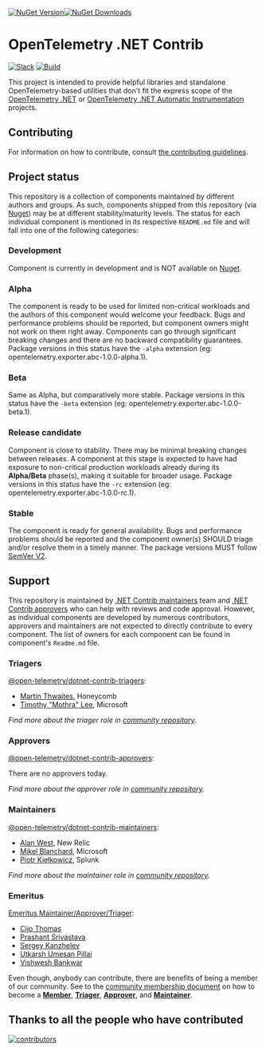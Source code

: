 [![NuGet Version](https://img.shields.io/nuget/vpre/OpenTelemetry.Extensions.AWS)](https://www.nuget.org/packages/OpenTelemetry.Extensions.AWS)[![NuGet Downloads](https://img.shields.io/nuget/dt/OpenTelemetry.Extensions.AWS)](https://www.nuget.org/packages/OpenTelemetry.Extensions.AWS)

# OpenTelemetry .NET Contrib

[![Slack](https://img.shields.io/badge/slack-@cncf/otel/dotnet-brightgreen.svg?logo=slack)](https://cloud-native.slack.com/archives/C01N3BC2W7Q)
[![Build](https://github.com/open-telemetry/opentelemetry-dotnet-contrib/actions/workflows/ci.yml/badge.svg?branch=main)](https://github.com/open-telemetry/opentelemetry-dotnet-contrib/actions/workflows/ci.yml)

This project is intended to provide helpful libraries and standalone
OpenTelemetry-based utilities that don't fit the express scope of the
[OpenTelemetry .NET](https://github.com/open-telemetry/opentelemetry-dotnet) or
[OpenTelemetry .NET Automatic
Instrumentation](https://github.com/open-telemetry/opentelemetry-dotnet-instrumentation)
projects.

## Contributing

For information on how to contribute, consult [the contributing
guidelines](./CONTRIBUTING.md).

## Project status

This repository is a collection of components maintained by different
authors and groups. As such, components shipped from this repository (via
[Nuget](https://www.nuget.org/)) may be at different stability/maturity levels.
The status for each individual component is mentioned in its respective
`README.md` file and will fall into one of the following categories:

### Development

Component is currently in development and is NOT available on
[Nuget](https://www.nuget.org/).

### Alpha

The component is ready to be used for limited non-critical workloads and the
authors of this component would welcome your feedback. Bugs and performance
problems should be reported, but component owners might not work on them right
away. Components can go through significant breaking changes and there are no
backward compatibility guarantees. Package versions in this status have the
`-alpha` extension (eg: opentelemetry.exporter.abc-1.0.0-alpha.1).

### Beta

Same as Alpha, but comparatively more stable. Package versions in this status
have the `-beta` extension (eg: opentelemetry.exporter.abc-1.0.0-beta.1).

### Release candidate

Component is close to stability. There may be minimal breaking changes between
releases. A component at this stage is expected to have had exposure to
non-critical production workloads already during its **Alpha/Beta** phase(s),
making it suitable for broader usage. Package versions in this status have the
`-rc` extension (eg: opentelemetry.exporter.abc-1.0.0-rc.1).

### Stable

The component is ready for general availability. Bugs and performance problems
should be reported and the component owner(s) SHOULD triage and/or resolve them
in a timely manner. The package versions MUST follow [SemVer
V2](https://semver.org/spec/v2.0.0.html).

## Support

This repository is maintained by [.NET Contrib maintainers](#maintainers) team
and [.NET Contrib approvers](#approvers) who can help with reviews and code
approval. However, as individual components are developed by numerous
contributors, approvers and maintainers are not expected to directly contribute
to every component. The list of owners for each component can be found in
component's `Readme.md` file.

### Triagers

[@open-telemetry/dotnet-contrib-triagers](https://github.com/orgs/open-telemetry/teams/dotnet-contrib-triagers):

* [Martin Thwaites](https://github.com/martinjt), Honeycomb
* [Timothy "Mothra" Lee](https://github.com/TimothyMothra), Microsoft

*Find more about the triager role in [community
repository](https://github.com/open-telemetry/community/blob/main/guides/contributor/membership.md#triager).*

### Approvers

[@open-telemetry/dotnet-contrib-approvers](https://github.com/orgs/open-telemetry/teams/dotnet-contrib-approvers):

There are no approvers today.

*Find more about the approver role in [community
repository](https://github.com/open-telemetry/community/blob/main/guides/contributor/membership.md#approver).*

### Maintainers

[@open-telemetry/dotnet-contrib-maintainers](https://github.com/orgs/open-telemetry/teams/dotnet-contrib-maintainers):

* [Alan West](https://github.com/alanwest), New Relic
* [Mikel Blanchard](https://github.com/CodeBlanch), Microsoft
* [Piotr Kie&#x142;kowicz](https://github.com/Kielek), Splunk

*Find more about the maintainer role in [community
repository](https://github.com/open-telemetry/community/blob/main/guides/contributor/membership.md#maintainer).*

### Emeritus

[Emeritus Maintainer/Approver/Triager](https://github.com/open-telemetry/community/blob/main/guides/contributor/membership.md#emeritus-maintainerapprovertriager):

* [Cijo Thomas](https://github.com/cijothomas)
* [Prashant Srivastava](https://github.com/srprash)
* [Sergey Kanzhelev](https://github.com/SergeyKanzhelev)
* [Utkarsh Umesan Pillai](https://github.com/utpilla)
* [Vishwesh Bankwar](https://github.com/vishweshbankwar)

Even though, anybody can contribute, there are benefits of being a member of our
community. See to the [community membership
document](https://github.com/open-telemetry/community/blob/master/community-membership.md)
on how to become a
[**Member**](https://github.com/open-telemetry/community/blob/master/community-membership.md#member),
[**Triager**](https://github.com/open-telemetry/community/blob/main/community-membership.md#triager),
[**Approver**](https://github.com/open-telemetry/community/blob/master/community-membership.md#approver),
and
[**Maintainer**](https://github.com/open-telemetry/community/blob/master/community-membership.md#maintainer).

## Thanks to all the people who have contributed

[![contributors](https://contributors-img.web.app/image?repo=open-telemetry/opentelemetry-dotnet-contrib)](https://github.com/open-telemetry/opentelemetry-dotnet-contrib/graphs/contributors)
